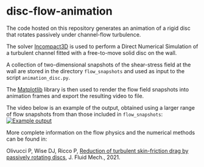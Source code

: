 # disc-flow-animation

The code hosted on this repository generates an animation of a rigid disc that rotates passively under channel-flow turbulence.

The solver [Incompact3D](https://github.com/xcompact3d) is used to perform a Direct Numerical Simulation of a turbulent channel fitted with a free-to-move solid disc on the wall.

A collection of two-dimensional snapshots of the shear-stress field at the wall are stored in the directory `flow_snapshots` and used as input to the script `animation_disc.py`.

The [Matplotlib](https://www.matplotlib.org) library is then used to render the flow field snapshots into animation frames and export the resulting video to file.

The video below is an example of the output, obtained using a larger range of flow snapshots from than those included in `flow_snapshots`:
[![Example output](https://img.youtube.com/vi/ZFlttvHCTQs/0.jpg)](https://www.youtube.com/watch?v=ZFlttvHCTQs)

More complete information on the flow physics and the numerical methods can be found in:

Olivucci P, Wise DJ, Ricco P, 
[Reduction of turbulent skin-friction drag by passively rotating discs](https://doi.org/10.1017/jfm.2021.533), 
J. Fluid Mech., 2021.